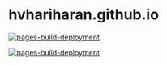 # hvhariharan.github.io

[![pages-build-deployment](https://github.com/hvhariharan/hvhariharan.github.io/actions/workflows/pages/pages-build-deployment/badge.svg?event=deployment_status)](https://github.com/hvhariharan/hvhariharan.github.io/actions/workflows/pages/pages-build-deployment)


[![pages-build-deployment](https://github.com/hvhariharan/hvhariharan.github.io/actions/workflows/pages/pages-build-deployment/badge.svg?event=deployment)](https://github.com/hvhariharan/hvhariharan.github.io/actions/workflows/pages/pages-build-deployment)
